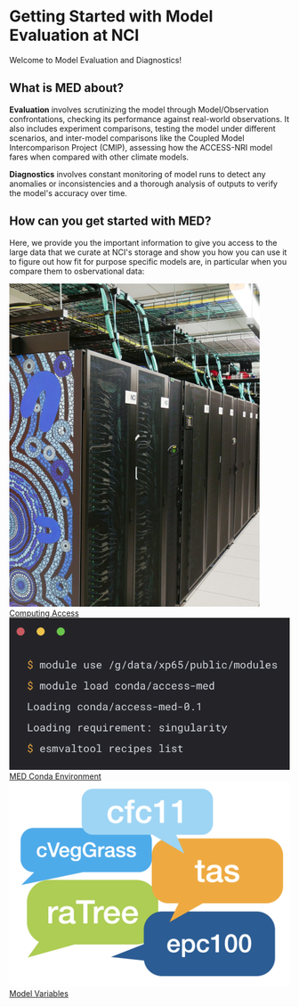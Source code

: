 # Getting Started with Model Evaluation at NCI

Welcome to Model Evaluation and Diagnostics!

## What is MED about?

**Evaluation** involves scrutinizing the model through Model/Observation confrontations, checking its performance against real-world observations. It also includes experiment comparisons, testing the model under different scenarios, and inter-model comparisons like the Coupled Model Intercomparison Project (CMIP), assessing how the ACCESS-NRI model fares when compared with other climate models.

**Diagnostics** involves constant monitoring of model runs to detect any anomalies or inconsistencies and a thorough analysis of outputs to verify the model's accuracy over time.

## How can you get started with MED?

Here, we provide you the important information to give you access to the large data that we curate at NCI's storage and show you how you can use it to figure out how fit for purpose specific models are, in particular when you compare them to osbervational data:

<div class="card-container">
    <a href="../../getting_started" class="vertical-card aspect-ratio1to1">
        <div class="vertical-card-image-container">
            <img src="../../assets/model_evaluation/Gadi-19-2.jpg" alt="Computing Access" class="img-cover"></img>
        </div>
        <div class="vertical-card-text-container bold">Computing Access</div>
    </a>
    <a href="model_evaluation_getting_started" class="vertical-card aspect-ratio1to1">
        <div class="vertical-card-image-container">
            <img src="../../assets/model_evaluation/model_evaluation_conda.png" alt="MED Conda Environment" class="img-cover" style="object-position: left;"></img>
        </div>
        <div class="vertical-card-text-container bold">MED Conda Environment</div>
    </a>
    <a href="model_variables" class="vertical-card aspect-ratio1to1">
        <div class="vertical-card-image-container">
            <img src="../../assets/model_evaluation/model_evaluation_variables.png" alt="Model Variables" class="img-cover"></img>
        </div>
        <div class="vertical-card-text-container bold">Model Variables</div>
    </a>
</div>